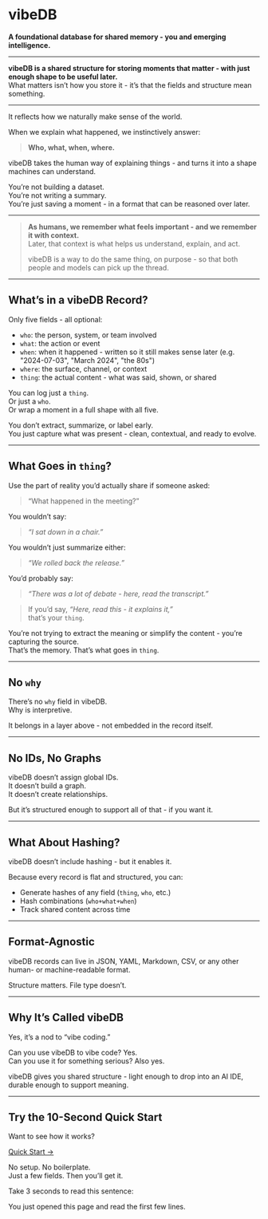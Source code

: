 # vibeDB

**A foundational database for shared memory - you and emerging intelligence.**

---

**vibeDB is a shared structure for storing moments that matter - with just enough shape to be useful later.**  
What matters isn’t how you store it - it’s that the fields and structure mean something.

---

It reflects how we naturally make sense of the world.

When we explain what happened, we instinctively answer:  
> **Who, what, when, where.**

vibeDB takes the human way of explaining things - and turns it into a shape machines can understand.

You’re not building a dataset.  
You’re not writing a summary.  
You’re just saving a moment - in a format that can be reasoned over later.

---

> **As humans, we remember what feels important - and we remember it with context.**  
> Later, that context is what helps us understand, explain, and act.  
>
> vibeDB is a way to do the same thing, on purpose - so that both people and models can pick up the thread.

---

## What’s in a vibeDB Record?

Only five fields - all optional:

- `who`: the person, system, or team involved  
- `what`: the action or event  
- `when`: when it happened - written so it still makes sense later (e.g. "2024-07-03", "March 2024", "the 80s")  
- `where`: the surface, channel, or context  
- `thing`: the actual content - what was said, shown, or shared  

You can log just a `thing`.  
Or just a `who`.  
Or wrap a moment in a full shape with all five.

You don’t extract, summarize, or label early.  
You just capture what was present - clean, contextual, and ready to evolve.

---

## What Goes in `thing`?

Use the part of reality you’d actually share if someone asked:  
> “What happened in the meeting?”

You wouldn’t say:  
> *“I sat down in a chair.”*

You wouldn’t just summarize either:  
> *“We rolled back the release.”*

You’d probably say:  
> *“There was a lot of debate - here, read the transcript.”*

> If you’d say, *“Here, read this - it explains it,”*  
> that’s your `thing`.

You’re not trying to extract the meaning or simplify the content - you’re capturing the source.  
That’s the memory. That’s what goes in `thing`.

---

## No `why`

There’s no `why` field in vibeDB.  
Why is interpretive.

It belongs in a layer above - not embedded in the record itself.

---

## No IDs, No Graphs

vibeDB doesn’t assign global IDs.  
It doesn’t build a graph.  
It doesn’t create relationships.

But it’s structured enough to support all of that - if you want it.

---

## What About Hashing?

vibeDB doesn’t include hashing - but it enables it.

Because every record is flat and structured, you can:

- Generate hashes of any field (`thing`, `who`, etc.)  
- Hash combinations (`who+what+when`)  
- Track shared content across time  

---

## Format-Agnostic

vibeDB records can live in JSON, YAML, Markdown, CSV, or any other human- or machine-readable format.

Structure matters. File type doesn’t.

---

## Why It’s Called vibeDB

Yes, it’s a nod to “vibe coding.”

Can you use vibeDB to vibe code? Yes.  
Can you use it for something serious? Also yes.

vibeDB gives you shared structure - light enough to drop into an AI IDE, durable enough to support meaning.

---

## Try the 10-Second Quick Start

Want to see how it works?

[Quick Start →](./quick-start.md)

No setup. No boilerplate.  
Just a few fields. Then you’ll get it.


Take 3 seconds to read this sentence:

You just opened this page and read the first few lines.